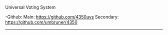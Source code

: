 Universal Voting System

-Github:
Main: https://github.com/4350uvs
Secondary: https://github.com/umbruner/4350
			
----------------------------------------------

